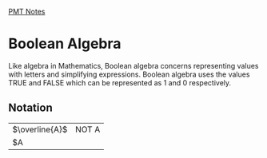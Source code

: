 [PMT Notes](https://www.physicsandmathstutor.com/pdf-pages/?pdf=https%3A%2F%2Fpmt.physicsandmathstutor.com%2Fdownload%2FComputer-Science%2FA-level%2FNotes%2FAQA%2F06-Fundamentals-of-Computer-Systems%2FAdvanced%2F6.5.%20Boolean%20Algebra%20-%20Advanced.pdf)

# Boolean Algebra

Like algebra in Mathematics, Boolean algebra concerns representing values with letters and simplifying expressions. Boolean algebra uses the values TRUE and FALSE which can be represented as $1$ and $0$ respectively.

## Notation

|                |       |
| -------------- | ----- |
| $\overline{A}$ | NOT A |
| $A             |       |






